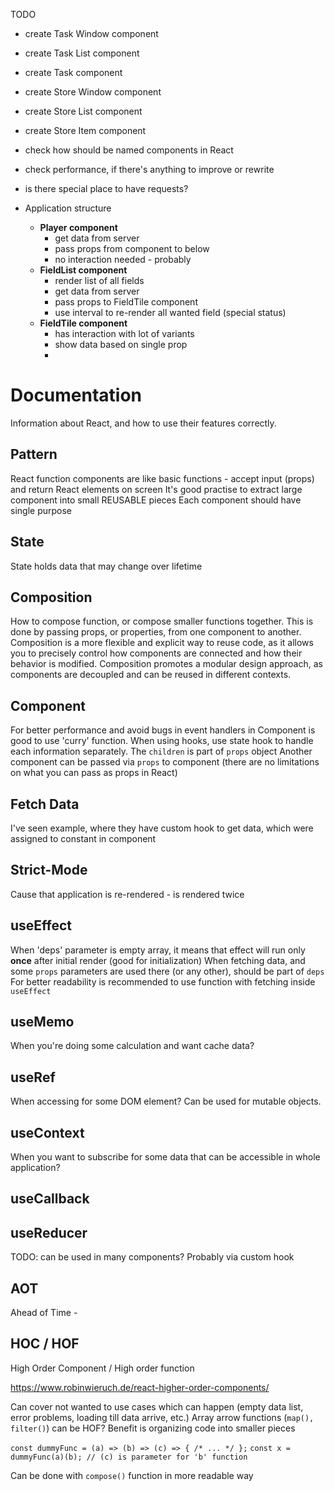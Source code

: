 TODO


- create Task Window component
- create Task List component
- create Task component
- create Store Window component
- create Store List component
- create Store Item component

- check how should be named components in React

- check performance, if there's anything to improve or rewrite

- is there special place to have requests?


- Application structure
  - **Player component**
    - get data from server
    - pass props from component to below
    - no interaction needed - probably
  - **FieldList component**
    - render list of all fields
    - get data from server
    - pass props to FieldTile component
    - use interval to re-render all wanted field (special status)
  - **FieldTile component**
    - has interaction with lot of variants
    - show data based on single prop
    - 



# Documentation

Information about React, and how to use their features correctly.

## Pattern
React function components are like basic functions - accept input (props) and return React elements on screen
It's good practise to extract large component into small REUSABLE pieces
Each component should have single purpose

## State
State holds data that may change over lifetime

## Composition
How to compose function, or compose smaller functions together.
This is done by passing props, or properties, from one component to another.
Composition is a more flexible and explicit way to reuse code, as it allows you to precisely control how components are connected and how their behavior is modified.
Composition promotes a modular design approach, as components are decoupled and can be reused in different contexts.

## Component
For better performance and avoid bugs in event handlers in Component is good to use 'curry' function.
When using hooks, use state hook to handle each information separately.
The `children` is part of `props` object
Another component can be passed via `props` to component (there are no limitations on what you can pass as props in React)

## Fetch Data
I've seen example, where they have custom hook to get data, which were assigned to constant in component

## Strict-Mode
Cause that application is re-rendered - is rendered twice


## useEffect
When 'deps' parameter is empty array, it means that effect will run only **once** after initial render (good for initialization)
When fetching data, and some `props` parameters are used there (or any other), should be part of `deps`
For better readability is recommended to use function with fetching inside `useEffect`

## useMemo
When you're doing some calculation and want cache data?

## useRef
When accessing for some DOM element?
Can be used for mutable objects.

## useContext
When you want to subscribe for some data that can be accessible in whole application?

## useCallback


## useReducer
TODO: can be used in many components? Probably via custom hook

## AOT
Ahead of Time - 

## HOC / HOF
High Order Component / High order function 

https://www.robinwieruch.de/react-higher-order-components/

Can cover not wanted to use cases which can happen (empty data list, error problems, loading till data arrive, etc.)
Array arrow functions (`map(), filter()`) can be HOF?
Benefit is organizing code into smaller pieces

`const dummyFunc = (a) => (b) => (c) => { /* ... */ };`
`const x = dummyFunc(a)(b); // (c) is parameter for 'b' function`

Can be done with `compose()` function in more readable way
